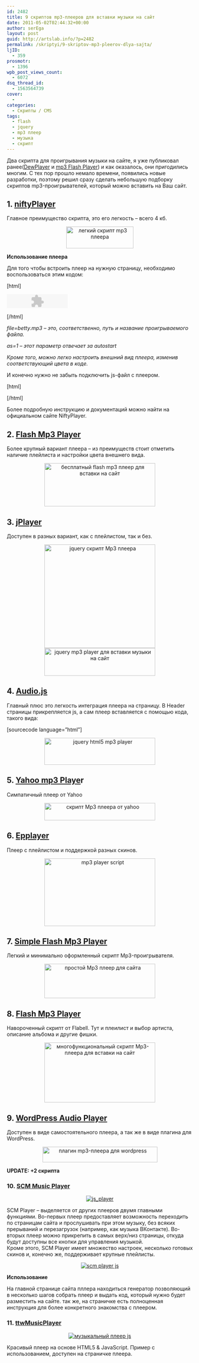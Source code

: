 ```yaml
---
id: 2482
title: 9 скриптов mp3-плееров для вставки музыки на сайт
date: 2011-05-02T02:44:32+00:00
author: serEga
layout: post
guid: http://artslab.info/?p=2482
permalink: /skriptyi/9-skriptov-mp3-pleerov-dlya-sajta/
ljID:
  - 359
prosmotr:
  - 1396
wpb_post_views_count:
  - 6072
dsq_thread_id:
  - 1563564739
cover:
  - 
categories:
  - Скрипты / CMS
tags:
  - flash
  - jquery
  - mp3 плеер
  - музыка
  - скрипт
---
```

Два скрипта для проигрывания музыки на сайте, я уже публиковал ранее([DewPlayer](http://artslab.info/skriptyi/dewplayer-mp3-pleer-dlya-vashego-sayta/) и [mp3 Flash Player](http://artslab.info/skriptyi/skript-mp3-pleera/)) и как оказалось, они пригодились многим. С тех пор прошло немало времени, появились новые разработки, поэтому решил сразу сделать небольшую подборку скриптов mp3-проигрывателей, который можно вставить на Ваш сайт.

## 1. [niftyPlayer](http://www.varal.org/media/niftyplayer/)

Главное преимущество скрипта, это его легкость &#8211; всего 4 кб.

<center>
  <img src="http://artslab.info/wp-content/uploads/nifty_player.jpg" alt="легкий скрипт mp3 плеера" title="nifty_player" width="182" height="59" class="alignnone size-full wp-image-2483" />
</center>


  
**Использование плеера**

Для того чтобы встроить плеер на нужную страницу, необходимо воспользоваться этим кодом:
  
[html]
  
<object classid="clsid:D27CDB6E-AE6D-11cf-96B8-444553540000" codebase="http://download.macromedia.com/pub/shockwave/cabs/flash/swflash.cab#version=6,0,0,0" width="165" height="38" id="niftyPlayer1" align="">
  
<param name=movie value="niftyplayer.swf?file=betty.mp3&as=1">
  
<param name=quality value=high>
  
<param name=bgcolor value=#FFFFFF>
  
<embed src="niftyplayer.swf?file=betty.mp3&as=1" quality=high bgcolor=#FFFFFF width="165" height="38" name="niftyPlayer1" align="" type="application/x-shockwave-flash" pluginspage="http://www.macromedia.com/go/getflashplayer">
  
</embed>
  
</object>
  
[/html]
  
_file=betty.mp3 &#8211; это, соответственно, путь и название проигрываемого файла._
  
_as=1 &#8211; этот параметр отвечает за autostart_
  
_Кроме того, можно легко настроить внешний вид плеера, изменив соответствующий цвета в коде._

И конечно нужно не забыть подключить js-файл с плеером.

[html]
  
<script type="text/javascript" language="javascript" src="niftyplayer.js"></script>
  
[/html]

Более подробную инструкцию и документаций можно найти на официальном сайте NiftyPlayer.

## 2. [Flash Mp3 Player](http://www.flashmp3player.org/)

Более крупный вариант плеера &#8211; из преимуществ стоит отметить наличие плейлиста и настройки цвета внешнего вида.

<center>
  <a href="http://artslab.info/wp-content/uploads/free_falsh_mp3_player.jpg"><img src="http://artslab.info/wp-content/uploads/free_falsh_mp3_player-300x117.jpg" alt="бесплатный flash mp3 плеер для вставки на сайт" title="free_falsh_mp3_player" width="300" height="117" class="alignnone size-medium wp-image-2485" /></a>
</center>

## 3. [jPlayer](http://www.jplayer.org/0.2.1/demos/)

Доступен в разных вариант, как с плейлистом, так и без.

<center>
  <a href="http://artslab.info/wp-content/uploads/jplayer.jpg"><img src="http://artslab.info/wp-content/uploads/jplayer-300x280.jpg" alt="jquery скрипт Mp3 плеера" title="jplayer" width="300" height="280" class="alignnone size-medium wp-image-2486" srcset="http://img.artslab.info/jplayer-300x280.jpg 300w, http://img.artslab.info/jplayer.jpg 429w" sizes="(max-width: 300px) 100vw, 300px" /></a><a href="http://artslab.info/wp-content/uploads/jplayer2.jpg"><img src="http://artslab.info/wp-content/uploads/jplayer2-300x75.jpg" alt="jquery mp3 player для вставки музыки на сайт" title="jplayer2" width="300" height="75" class="alignnone size-medium wp-image-2487" srcset="http://img.artslab.info/jplayer2-300x75.jpg 300w, http://img.artslab.info/jplayer2.jpg 432w" sizes="(max-width: 300px) 100vw, 300px" /></a>
</center>

## 4. [Audio.js](http://kolber.github.com/audiojs/)

Главный плюс это легкость интеграция плеера на страницу. В Header страницы прикрепляется js, а сам плеер вставляется с помощью кода, такого вида:
  
[sourcecode language=&#8221;html&#8221;]<audio src="/mp3/juicy.mp3" preload="auto" />[/sourcecode]
  


<center>
  <a href="http://artslab.info/wp-content/uploads/audiojs.jpg"><img src="http://artslab.info/wp-content/uploads/audiojs-300x73.jpg" alt="jquery html5 mp3 player" title="audiojs" width="300" height="73" class="alignnone size-medium wp-image-2488" srcset="http://img.artslab.info/audiojs-300x73.jpg 300w, http://img.artslab.info/audiojs.jpg 548w" sizes="(max-width: 300px) 100vw, 300px" /></a>
</center>

## 5. [Yahoo mp3 Playe](http://developer.yahoo.com/mediaplayer/)r

Симпатичный плеер от Yahoo

<center>
  <a href="http://artslab.info/wp-content/uploads/yahoo_player.gif"><img src="http://artslab.info/wp-content/uploads/yahoo_player-300x47.gif" alt="скрипт Mp3 плеера от yahoo" title="yahoo_player" width="300" height="47" class="alignnone size-medium wp-image-2491" srcset="http://img.artslab.info/yahoo_player-300x47.gif 300w, http://img.artslab.info/yahoo_player.gif 540w" sizes="(max-width: 300px) 100vw, 300px" /></a>
</center>

## 6. [Epplayer](http://www.epplayer.com/)

Плеер с плейлистом и поддержкой разных скинов.

<center>
  <a href="http://artslab.info/wp-content/uploads/epplayer.jpg"><img src="http://artslab.info/wp-content/uploads/epplayer-300x183.jpg" alt="mp3 player script" title="epplayer" width="300" height="183" class="alignnone size-medium wp-image-2492" srcset="http://img.artslab.info/epplayer-300x183.jpg 300w, http://img.artslab.info/epplayer.jpg 431w" sizes="(max-width: 300px) 100vw, 300px" /></a>
</center>

## 7. [Simple Flash Mp3 Player](http://www.flabell.com/flash/Simple-Flash-Mp3-Player-37)

Легкий и минимально оформленный скрипт Mp3-проигрывателя.

<center>
  <a href="http://artslab.info/wp-content/uploads/flabell_simple_player.jpg"><img src="http://artslab.info/wp-content/uploads/flabell_simple_player-300x93.jpg" alt="простой Mp3 плеер для сайта" title="flabell_simple_player" width="300" height="93" class="alignnone size-medium wp-image-2493" srcset="http://img.artslab.info/flabell_simple_player-300x93.jpg 300w, http://img.artslab.info/flabell_simple_player.jpg 330w" sizes="(max-width: 300px) 100vw, 300px" /></a>
</center>

## 8. [Flash Mp3 Player](http://www.flabell.com/flash/Flash-Mp3-Player-29)

Навороченный скрипт от Flabell. Тут и плеилист и выбор артиста, описание альбома и другие фишки.

<center>
  <a href="http://artslab.info/wp-content/uploads/flabell_flash_player.jpg"><img src="http://artslab.info/wp-content/uploads/flabell_flash_player-300x162.jpg" alt="многофункциональный скрипт Mp3-плеера для вставки на сайт" title="flabell_flash_player" width="300" height="162" class="alignnone size-medium wp-image-2494" srcset="http://img.artslab.info/flabell_flash_player-300x162.jpg 300w, http://img.artslab.info/flabell_flash_player.jpg 566w" sizes="(max-width: 300px) 100vw, 300px" /></a>
</center>

## 9. [WordPress Audio Player](http://wpaudioplayer.com/)

Доступен в виде самостоятельного плеера, а так же в виде плагина для WordPress. 

<center>
  <img src="http://artslab.info/wp-content/uploads/wp_audio_player.jpg" alt="плагин mp3-плеера для wordpress" title="wp_audio_player" width="311" height="42" class="alignnone size-full wp-image-2495" srcset="http://img.artslab.info/wp_audio_player.jpg 311w, http://img.artslab.info/wp_audio_player-300x40.jpg 300w" sizes="(max-width: 311px) 100vw, 311px" />
</center>

**UPDATE: +2 скрипта**

### 10. <a href="http://scmplayer.net/" target="_blank">SCM Music Player</a>

<center>
  <a href="http://img.artslab.info/js_player.png"><img src="http://img.artslab.info/js_player-300x124.png" alt="js_player" class="aligncenter size-medium wp-image-7368" srcset="http://img.artslab.info/js_player-300x124.png 300w, http://img.artslab.info/js_player.png 668w" sizes="(max-width: 300px) 100vw, 300px" /></a>
</center>

SCM Player &#8211; выделяется от других плееров двумя главными функциями. Во-первых плеер предоставляет возможность переходить по страницам сайта и прослушивать при этом музыку, без всяких прерываний и перезагрузок (например, как музыка ВКонтакте). Во-вторых плеер можно прикрепить в самых верх/низ страницы, откуда будут доступны все кнопки для управления музыкой.   
Кроме этого, SCM Player имеет множество настроек, несколько готовых скинов и, конечно же, поддерживает крупные плейлисты.

<center>
  <a href="http://img.artslab.info/pleer_kak_vk.png"><img src="http://img.artslab.info/pleer_kak_vk-300x107.png" alt="scm player js" class="aligncenter size-medium wp-image-7370" srcset="http://img.artslab.info/pleer_kak_vk-300x107.png 300w, http://img.artslab.info/pleer_kak_vk-1024x368.png 1024w, http://img.artslab.info/pleer_kak_vk.png 1059w" sizes="(max-width: 300px) 100vw, 300px" /></a>
</center>


  
**Использование**

На главной странице сайта пллера находиться генератор позволяющий в несколько шагов собрать плеер и выдать код, который нужно будет разместить на сайте. так же, на страничке есть полноценная инструкция для более конкретного знакомства с плеером.

### 11. <a href="http://www.codebasehero.com/2011/06/html-music-player/" target="_blank">ttwMusicPlayer</a>

<center>
  <a href="http://img.artslab.info/player_dlya_saita.png"><img src="http://img.artslab.info/player_dlya_saita-235x300.png" alt="музыкальный плеер js" class="aligncenter size-medium wp-image-7366" srcset="http://img.artslab.info/player_dlya_saita-235x300.png 235w, http://img.artslab.info/player_dlya_saita.png 423w" sizes="(max-width: 235px) 100vw, 235px" /></a>
</center>

Красивый плеер на основе HTML5 & JavaScript. Пример с использованием, доступен на страничке плеера.
